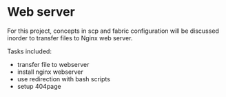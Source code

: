 # Web server

For this project, concepts in scp and fabric configuration will be discussed inorder to transfer files to Nginx web server.

Tasks included:

* transfer file to webserver
* install nginx webserver
* use redirection with bash scripts 
* setup 404page 
